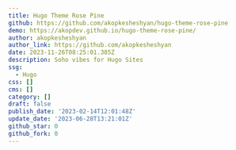 ```yaml
---
title: Hugo Theme Rose Pine
github: https://github.com/akopkesheshyan/hugo-theme-rose-pine
demo: https://akopdev.github.io/hugo-theme-rose-pine/
author: akopkesheshyan
author_link: https://github.com/akopkesheshyan
date: 2023-11-26T08:25:01.385Z
description: Soho vibes for Hugo Sites
ssg:
  - Hugo
css: []
cms: []
category: []
draft: false
publish_date: '2023-02-14T12:01:48Z'
update_date: '2023-06-28T13:21:01Z'
github_star: 0
github_fork: 0
---
```

